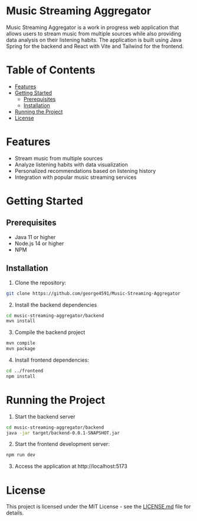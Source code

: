 # Music Streaming Aggregator

Music Streaming Aggregator is a work in progress web application that allows users to stream music from multiple sources while also providing data analysis on their listening habits. The application is built using Java Spring for the backend and React with Vite and Tailwind for the frontend.

# Table of Contents

- [Features](#features)
- [Getting Started](#getting-started)
  - [Prerequisites](#prerequisites)
  - [Installation](#installation)
- [Running the Project](#running-the-project)
- [License](#license)

# Features
- Stream music from multiple sources
- Analyze listening habits with data visualization
- Personalized recommendations based on listening history
- Integration with popular music streaming services

# Getting Started

## Prerequisites

- Java 11 or higher
- Node.js 14 or higher
- NPM

## Installation

1. Clone the repository:

```bash
git clone https://github.com/george4591/Music-Streaming-Aggregator
```

2. Install the backend dependencies

```bash
cd music-streaming-aggregator/backend
mvn install
```
3. Compile the backend project 
```bash
mvn compile
mvn package
```
4. Install frontend dependencies:

```bash
cd ../frontend
npm install
```

# Running the Project
1. Start the backend server
```bash
cd music-streaming-aggregator/backend
java -jar target/backend-0.0.1-SNAPSHOT.jar
```
2. Start the frontend development server:
```bash
npm run dev
```
3. Access the application at http://localhost:5173 

# License

This project is licensed under the MIT License - see the [LICENSE.md](LICENSE.md) file for details.
